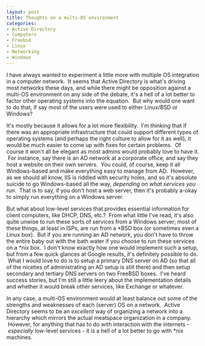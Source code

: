```yaml
--- 
layout: post
title: Thoughts on a multi-OS environment
categories:
- Active Directory
- Computers
- Freebsd
- Linux
- Networking
- Windows
---
```

I have always wanted to experiment a little more with multiple OS integration in a computer network.  It seems that Active Directory is what's driving most networks these days, and while there might be opposition against a multi-OS environment on any side of the debate, it's a hell of a lot better to factor other operating systems into the equation.  But why would one want to do that, if say most of the users were used to either Linux/BSD or Windows?

It's mostly because it allows for a lot more flexibility.  I'm thinking that if there was an appropriate infrastructure that could support different types of operating systems (and perhaps the right culture to allow for it as well), it would be much easier to come up with fixes for certain problems.  Of course it won't all be elegant as most admins would probably love to have it.  For instance, say there is an AD network at a corporate office, and say they host a website on their own servers.  You could, of course, keep it all Windows-based and make everything easy to manage from AD.  However, as we should all know, IIS is riddled with security holes, and so it's absolute suicide to go Windows-based all the way, <em>depending on what services you run</em>.  That is to say, if you don't host a web server, then it's probably a-okay to simply run everything on a Windows server.

But what about low-level services that provides essential information for client computers, like DHCP, DNS, etc.?  From what little I've read, it's also quite unwise to run these sorts of services from a Windows server; most of these things, at least in ISPs, are run from a *BSD box (or sometimes even a Linux box).  But if you are running an AD network, you don't have to throw the entire baby out with the bath water if you choose to run these services on a *nix box.  I don't know exactly how one would implement such a setup, but from a few quick glances at Google results, it's definitely possible to do.  What I would love to do is to setup a primary DNS server on AD (so that all of the niceties of administrating an AD setup is still there) and then setup secondary and tertiary DNS servers on two FreeBSD boxes.  I've heard success stories, but I'm still a little leery about the implementation details and whether it would break other services, like Exchange or whatever.

In any case, a multi-OS environment would at least balance out some of the strengths and weaknesses of each (server) OS on a network.  Active Directory seems to be an <em>excellent</em> way of organizing a network into a hierarchy which mirrors the actual meatspace organization in a company.  However, for anything that has to do with interaction with the internets - <em>especially</em> low-level services - it is a hell of a lot better to go with *nix machines.
